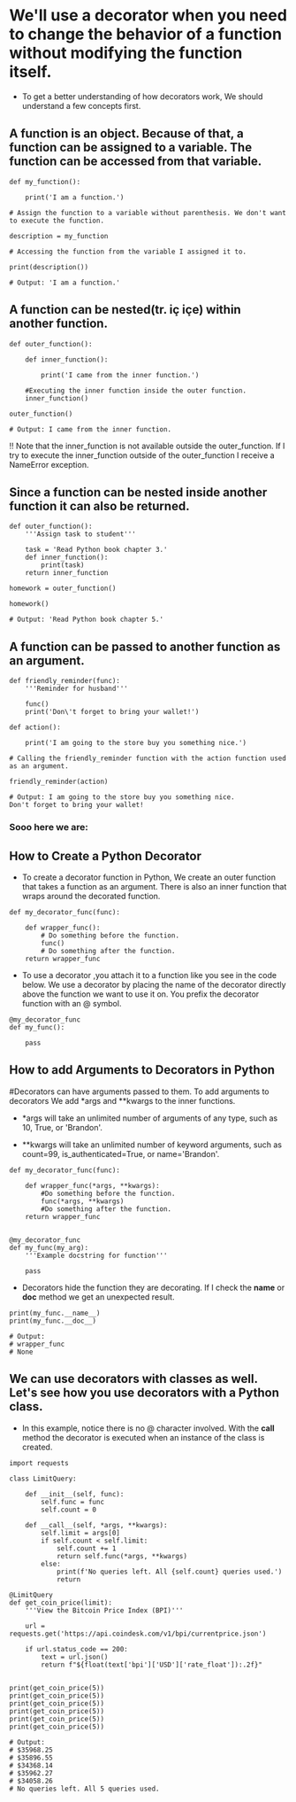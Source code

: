 # We'll use a decorator when you need to change the behavior of a function without modifying the function itself.

- To get a better understanding of how decorators work, We should understand a few concepts first.

## A function is an object. Because of that, a function can be assigned to a variable. The function can be accessed from that variable.

```
def my_function():

    print('I am a function.')

# Assign the function to a variable without parenthesis. We don't want to execute the function.

description = my_function

# Accessing the function from the variable I assigned it to.

print(description())

# Output: 'I am a function.'
```

## A function can be nested(tr. iç içe) within another function.

```
def outer_function():

    def inner_function():

        print('I came from the inner function.')

    #Executing the inner function inside the outer function.
    inner_function()

outer_function()

# Output: I came from the inner function.
```

!! Note that the inner_function is not available outside the outer_function. If I try to execute the inner_function outside of the outer_function I receive a NameError exception.

## Since a function can be nested inside another function it can also be returned.

```
def outer_function():
    '''Assign task to student'''

    task = 'Read Python book chapter 3.'
    def inner_function():
        print(task)
    return inner_function

homework = outer_function()

homework()

# Output: 'Read Python book chapter 5.'
```

## A function can be passed to another function as an argument.
```
def friendly_reminder(func):
    '''Reminder for husband'''

    func()
    print('Don\'t forget to bring your wallet!')

def action():

    print('I am going to the store buy you something nice.')

# Calling the friendly_reminder function with the action function used as an argument.

friendly_reminder(action)

# Output: I am going to the store buy you something nice.
Don't forget to bring your wallet!
```

### Sooo here we are:
## How to Create a Python Decorator
- To create a decorator function in Python, We create an outer function that takes a function as an argument. There is also an inner function that wraps around the decorated function.
```
def my_decorator_func(func):

    def wrapper_func():
        # Do something before the function.
        func()
        # Do something after the function.
    return wrapper_func
```
- To use a decorator ,you attach it to a function like you see in the code below. We use a decorator by placing the name of the decorator directly above the function we want to use it on. You prefix the decorator function with an @ symbol.
```
@my_decorator_func
def my_func():

    pass
```

## How to add Arguments to Decorators in Python
#Decorators can have arguments passed to them. To add arguments to decorators We add *args and **kwargs to the inner functions.

- *args will take an unlimited number of arguments of any type, such as 10, True, or 'Brandon'.

- **kwargs will take an unlimited number of keyword arguments, such as count=99, is_authenticated=True, or name='Brandon'.

```
def my_decorator_func(func):

    def wrapper_func(*args, **kwargs):
        #Do something before the function.
        func(*args, **kwargs)
        #Do something after the function.
    return wrapper_func


@my_decorator_func
def my_func(my_arg):
    '''Example docstring for function'''

    pass
```

- Decorators hide the function they are decorating. If I check the __name__ or __doc__ method we get an unexpected result.
```
print(my_func.__name__)
print(my_func.__doc__)

# Output:
# wrapper_func
# None
```

## We can use decorators with classes as well. Let's see how you use decorators with a Python class.
- In this example, notice there is no @ character involved. With the __call__ method the decorator is executed when an instance of the class is created.
```
import requests

class LimitQuery:

    def __init__(self, func):
        self.func = func
        self.count = 0

    def __call__(self, *args, **kwargs):
        self.limit = args[0]
        if self.count < self.limit:
            self.count += 1
            return self.func(*args, **kwargs)
        else:
            print(f'No queries left. All {self.count} queries used.')
            return

@LimitQuery
def get_coin_price(limit):
    '''View the Bitcoin Price Index (BPI)'''
    
    url = requests.get('https://api.coindesk.com/v1/bpi/currentprice.json')

    if url.status_code == 200:
        text = url.json()
        return f"${float(text['bpi']['USD']['rate_float']):.2f}"


print(get_coin_price(5))
print(get_coin_price(5))
print(get_coin_price(5))
print(get_coin_price(5))
print(get_coin_price(5))
print(get_coin_price(5))

# Output:
# $35968.25
# $35896.55
# $34368.14
# $35962.27
# $34058.26
# No queries left. All 5 queries used.
```